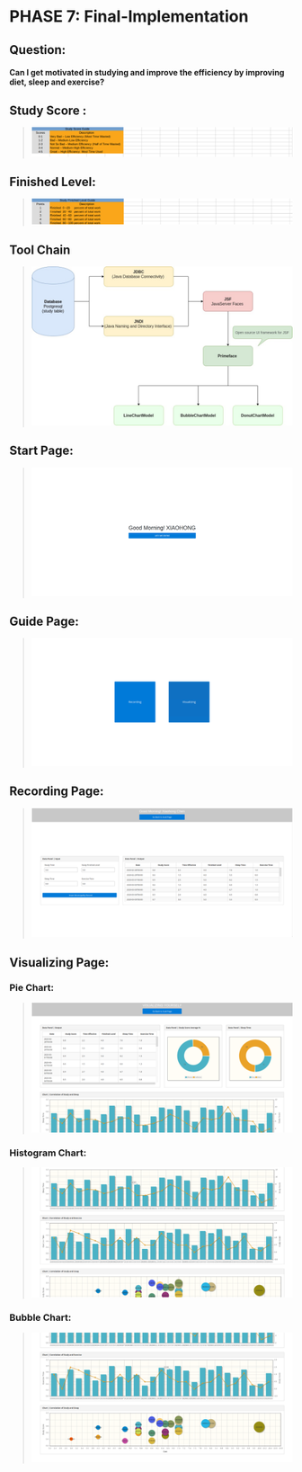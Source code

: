 # PHASE 7: Final-Implementation
## Question:
#### Can I get motivated in studying and improve the efficiency by improving diet, sleep and exercise?
## Study Score :
> ![Study Score](StudyScoreGuide.png)
## Finished Level:
> ![Study Score Guide](StudyFinishedLevelGuide.png)
## Tool Chain
> ![Study Score](ToolChain.jpg)
## Start Page:
> ![Study Score](page1.png)
## Guide Page:
> ![Study Score](page2.png)
## Recording Page:
> ![Study Score](page3.png)
## Visualizing Page:
### Pie Chart:
> ![Study Score](page4.png)
### Histogram Chart:
> ![Study Score](page5.png)
### Bubble Chart:
> ![Study Score](page6.png)



